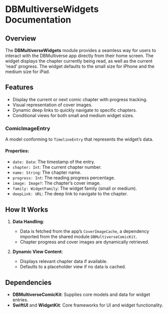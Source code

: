 
# DBMultiverseWidgets Documentation

## Overview
The **DBMultiverseWidgets** module provides a seamless way for users to interact with the DBMultiverse app directly from their home screen. The widget displays the chapter currently being read, as well as the current 'read' progress. The widget defaults to the small size for iPhone and the medium size for iPad.

## Features
- Display the current or next comic chapter with progress tracking.
- Visual representation of cover images.
- Dynamic deep links to quickly navigate to specific chapters.
- Conditional views for both small and medium widget sizes.

### **ComicImageEntry**
A model conforming to `TimelineEntry` that represents the widget’s data.

#### Properties:
- `date: Date`: The timestamp of the entry.
- `chapter: Int`: The current chapter number.
- `name: String`: The chapter name.
- `progress: Int`: The reading progress percentage.
- `image: Image?`: The chapter’s cover image.
- `family: WidgetFamily`: The widget family (small or medium).
- `deepLink: URL`: The deep link to navigate to the chapter.

## How It Works
1. **Data Handling**:
   - Data is fetched from the app’s `CoverImageCache`, a dependency imported from the shared module `DBMultiverseComicKit`.
   - Chapter progress and cover images are dynamically retrieved.

2. **Dynamic View Content**:
   - Displays relevant chapter data if available.
   - Defaults to a placeholder view if no data is cached.

## Dependencies
- **DBMultiverseComicKit**: Supplies core models and data for widget entries.
- **SwiftUI** and **WidgetKit**: Core frameworks for UI and widget functionality.
